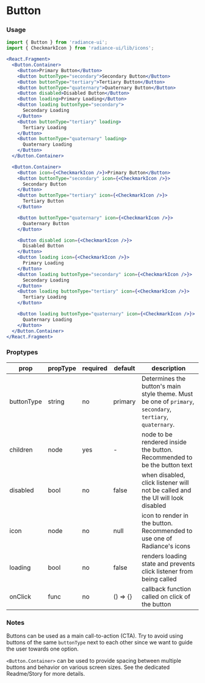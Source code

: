# Button
### Usage

```jsx
import { Button } from 'radiance-ui';
import { CheckmarkIcon } from 'radiance-ui/lib/icons';

<React.Fragment>
  <Button.Container>
    <Button>Primary Button</Button>
    <Button buttonType="secondary">Secondary Button</Button>
    <Button buttonType="tertiary">Tertiary Button</Button>
    <Button buttonType="quaternary">Quaternary Button</Button>
    <Button disabled>Disabled Button</Button>
    <Button loading>Primary Loading</Button>
    <Button loading buttonType="secondary">
      Secondary Loading
    </Button>
    <Button buttonType="tertiary" loading>
      Tertiary Loading
    </Button>
    <Button buttonType="quaternary" loading>
      Quaternary Loading
    </Button>
  </Button.Container>

  <Button.Container>
    <Button icon={<CheckmarkIcon />}>Primary Button</Button>
    <Button buttonType="secondary" icon={<CheckmarkIcon />}>
      Secondary Button
    </Button>
    <Button buttonType="tertiary" icon={<CheckmarkIcon />}>
      Tertiary Button
    </Button>

    <Button buttonType="quaternary" icon={<CheckmarkIcon />}>
      Quaternary Button
    </Button>

    <Button disabled icon={<CheckmarkIcon />}>
      Disabled Button
    </Button>
    <Button loading icon={<CheckmarkIcon />}>
      Primary Loading
    </Button>
    <Button loading buttonType="secondary" icon={<CheckmarkIcon />}>
      Secondary Loading
    </Button>
    <Button loading buttonType="tertiary" icon={<CheckmarkIcon />}>
      Tertiary Loading
    </Button>

    <Button loading buttonType="quaternary" icon={<CheckmarkIcon />}>
      Quaternary Loading
    </Button>
  </Button.Container>
</React.Fragment>
```

<!-- STORY -->

### Proptypes
| prop     | propType           | required | default | description                                                                                                                  |
|----------|--------------------|----------|---------|------------------------------------------------------------------------------------------------------------------------------|
| buttonType | string | no      | primary       | Determines the button's main style theme. Must be one of `primary`, `secondary`, `tertiary`, `quaternary`. |
| children | node | yes | - | node to be rendered inside the button.  Recommended to be the button text |
| disabled | bool               | no       | false   | when disabled, click listener will not be called and the UI will look disabled |
| icon | node | no | null | icon to render in the button. Recommended to use one of Radiance's icons |
| loading  | bool               | no       | false   | renders loading state and prevents click listener from being called |
| onClick   | func              | no      | () => {} | callback function called on click of the button |

### Notes
Buttons can be used as a main call-to-action (CTA). Try to avoid using
buttons of the same `buttonType` next to each other since we want to
guide the user towards one option.

`<Button.Container>` can be used to provide spacing between multiple
buttons and behavior on various screen sizes. See the dedicated
Readme/Story for more details.
